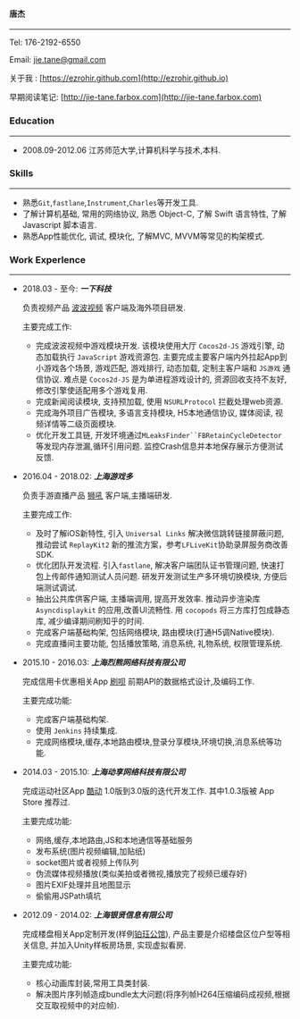 #### 唐杰
-------------------------------------------------
Tel: 176-2192-6550

Email: jie.tane@gmail.com

关于我 : [https://ezrohir.github.com](http://ezrohir.github.io)

早期阅读笔记: [http://jie-tane.farbox.com](http://jie-tane.farbox.com)

### Education
---------------------------
+ 2008.09-2012.06 江苏师范大学,计算机科学与技术,本科.

### Skills
--------------------
+ 熟悉`Git`,`fastlane`,`Instrument`,`Charles`等开发工具.
+ 了解计算机基础, 常用的网络协议, 熟悉 Object-C, 了解 Swift 语言特性, 了解 Javascript 脚本语言.
+ 熟悉App性能优化, 调试, 模块化, 了解MVC, MVVM等常见的构架模式.


### Work Experlence
------------------------
+ 2018.03 - 至今: ***一下科技***

	负责视频产品 [波波视频](https://itunes.apple.com/cn/app/波波视频官方版-段友云集-搞笑升级/id1306474409) 客户端及海外项目研发.

	主要完成工作:
	+ 完成波波视频中游戏模块开发. 该模块使用大厅 `Cocos2d-JS`  游戏引擎, 动态加载执行 `JavaScript` 游戏资源包. 主要完成主要客户端内外拉起App到小游戏各个场景, 游戏匹配,  游戏排行,  动态加载,  定制主客户端和 `JS游戏` 通信协议.  难点是 `Cocos2d-JS` 是为单进程游戏设计的, 资源回收支持不友好, 修改引擎使适配用多个游戏复用.
	+ 完成新闻阅读模块, 支持预加载,  使用 `NSURLProtocol` 拦截处理web资源.
	+ 完成海外项目广告模块,  多语言支持模块,  H5本地通信协议, 媒体阅读, 视频详情等二级页面模块.
	+ 优化开发工具链,  开发环境通过`MLeaksFinder``FBRetainCycleDetector` 等发现内存泄漏,循环引用问题.  监控Crash信息并本地保存展示方便测试反馈.

+ 2016.04 - 2018.02: ***上海游戏多***

	负责手游直播产品 [狮吼](https://itunes.apple.com/cn/app/狮吼-热门手游直播平台/id1139133397?mt=8) 客户端,主播端研发.

	主要完成工作:
	+ 及时了解iOS新特性, 引入 `Universal Links` 解决微信跳转链接屏蔽问题, 推动尝试 `ReplayKit2` 新的推流方案，参考`LFLiveKit`协助录屏服务商改善SDK.
	+ 优化团队开发流程. 引入`fastlane`, 解决客户端团队证书管理问题, 快速打包上传邮件通知测试人员问题. 研发开发测试生产多环境切换模块, 方便后端测试调试.
	+ 抽出公共库供客户端, 主播端调用, 提高开发效率. 推动异步渲染库 `Asyncdisplaykit` 的应用,改善UI流畅性. 用 `cocopods` 将三方库打包成静态库, 减少编译期间刷知乎的时间.
	+ 完成客户端基础构架, 包括网络模块, 路由模块(打通H5调Native模块).
	+ 完成直播间主要功能, 包括播放策略, 消息系统, 礼物系统, 权限管理系统.


+ 2015.10 - 2016.03: ***上海烈熊网络科技有限公司***

	完成信用卡优惠相关App [刷呗](https://itunes.apple.com/cn/app/shua-bei-xin-yong-ka-guan/id1063024394?l=en&mt=8) 前期API的数据格式设计,及编码工作.

	主要完成功能:
	+ 完成客户端基础构架.
	+ 使用 `Jenkins` 持续集成.
	+ 完成网络模块,缓存,本地路由模块,登录分享模块,环境切换,消息系统等功能.



+ 2014.03 - 2015.10: ***上海动享网络科技有限公司***

	完成运动社区App [酷动](https://itunes.apple.com/cn/app/ku-dong-hu-wai-ji-xian-yun/id897489848?mt=8) 1.0版到3.0版的迭代开发工作. 其中1.0.3版被 App Store 推荐过.

	主要完成功能:
	+ 网络,缓存,本地路由,JS和本地通信等基础服务
	+ 发布系统(图片视频编辑,加贴纸)
	+ socket图片或者视频上传队列
	+ 伪流媒体视频播放(类似美拍或者微视,播放完了视频已缓存好)
	+ 图片EXIF处理并且地图显示
	+ 偷偷用JSPath填坑


+ 2012.09 - 2014.02:  ***上海银贤信息有限公司***

	完成楼盘相关App定制开发(样例[铂珏公馆](https://itunes.apple.com/cn/app/bo-jue-gong-guan/id802814669?mt=8)), 产品主要是介绍楼盘区位户型等相关信息, 并加入Unity样板房场景, 实现虚拟看房.

	主要完成功能:
	+ 核心动画库封装,常用工具类封装.
	+ 解决图片序列帧造成bundle太大问题(将序列帧H264压缩编码成视频,根据交互取视频中的对应帧).
